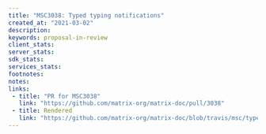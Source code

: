```yaml
---
title: "MSC3038: Typed typing notifications"
created_at: "2021-03-02"
description:
keywords: proposal-in-review
client_stats:
server_stats:
sdk_stats:
services_stats:
footnotes:
notes:
links:
 - title: "PR for MSC3038"
   link: "https://github.com/matrix-org/matrix-doc/pull/3038"
 - title: Rendered
   link: "https://github.com/matrix-org/matrix-doc/blob/travis/msc/typed-typing-notifs/proposals/3038-typed-typing-notifications.md"
---
```

